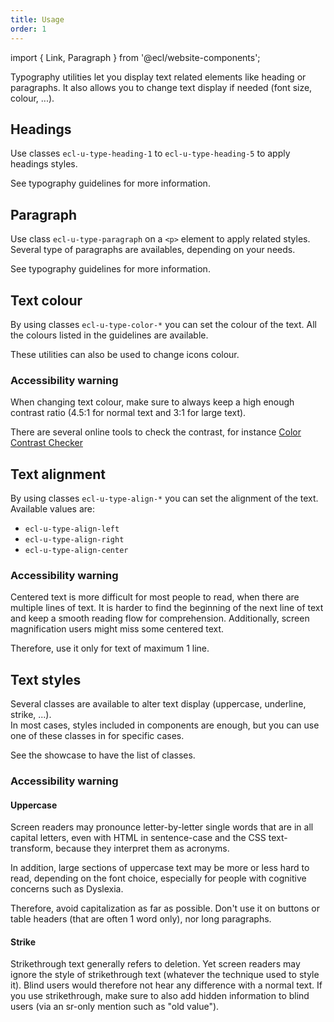 ```yaml
---
title: Usage
order: 1
---
```


import { Link, Paragraph } from '@ecl/website-components';

<Paragraph size="lead">
  Typography utilities let you display text related elements like heading or
  paragraphs. It also allows you to change text display if needed (font size,
  colour, ...).
</Paragraph>

## Headings

Use classes `ecl-u-type-heading-1` to `ecl-u-type-heading-5` to apply headings styles.

See <Link to="/eu/guidelines/typography/">typography guidelines</Link> for more information.

## Paragraph

Use class `ecl-u-type-paragraph` on a `<p>` element to apply related styles.  
Several type of paragraphs are availables, depending on your needs.

See <Link to="/eu/guidelines/typography/">typography guidelines</Link> for more information.

## Text colour

By using classes `ecl-u-type-color-*` you can set the colour of the text.
All the colours listed <Link to="/eu/guidelines/colours/">in the guidelines</Link> are available.

These utilities can also be used to change icons colour. 

### Accessibility warning

When changing text colour, make sure to always keep a high enough contrast ratio (4.5:1 for normal text and 3:1 for large text).

There are several online tools to check the contrast, for instance [Color Contrast Checker](https://webaim.org/resources/contrastchecker/)

## Text alignment

By using classes `ecl-u-type-align-*` you can set the alignment of the text.
Available values are:

- `ecl-u-type-align-left`
- `ecl-u-type-align-right`
- `ecl-u-type-align-center`

### Accessibility warning

Centered text is more difficult for most people to read, when there are multiple lines of text. 
It is harder to find the beginning of the next line of text and keep a smooth reading flow for comprehension. 
Additionally, screen magnification users might miss some centered text.

Therefore, use it only for text of maximum 1 line.

## Text styles

Several classes are available to alter text display (uppercase, underline, strike, ...).  
In most cases, styles included in components are enough, but you can use one of these classes in for specific cases.

See the showcase to have the list of classes.

### Accessibility warning

#### Uppercase

Screen readers may pronounce letter-by-letter single words that are in all capital letters, even with HTML in sentence-case and the CSS text-transform, because they interpret them as acronyms.

In addition, large sections of uppercase text may be more or less hard to read, depending on the font choice, especially for people with cognitive concerns such as Dyslexia. 

Therefore, avoid capitalization as far as possible. Don't use it on buttons or table headers (that are often 1 word only), nor long paragraphs. 

#### Strike

Strikethrough text generally refers to deletion. Yet screen readers may ignore the style of strikethrough text (whatever the technique used to style it). Blind users would therefore not hear any difference with a normal text. If you use strikethrough, make sure to also add hidden information to blind users (via an sr-only mention such as "old value").
